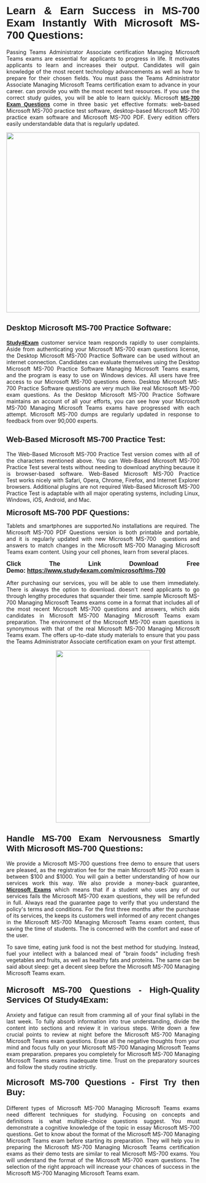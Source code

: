 <h1 style="text-align: justify;"><span style="font-family:Tahoma,Geneva,sans-serif;"><strong>Learn & Earn Success in MS-700 Exam Instantly With Microsoft MS-700 Questions:</strong></span></h1>

<p style="text-align: justify;">Passing Teams Administrator Associate certification Managing Microsoft Teams exams are essential for applicants to progress in life. It motivates applicants to learn and increases their output. Candidates will gain knowledge of the most recent technology advancements as well as how to prepare for their chosen fields. You must pass the Teams Administrator Associate Managing Microsoft Teams certification exam to advance in your career. can provide you with the most recent test resources. If you use the correct study guides, you will be able to learn quickly. Microsoft <a href="https://www.study4exam.com/microsoft/ms-700" target="_blank"><span style="font-family:Tahoma,Geneva,sans-serif;"><strong>MS-700 Exam Questions</strong></span></a> come in three basic yet effective formats: web-based Microsoft MS-700 practice test software, desktop-based Microsoft MS-700 practice exam software and Microsoft MS-700 PDF. Every edition offers easily understandable data that is regularly updated.</p>

<p style="text-align: justify;"><a href="https://www.study4exam.com/microsoft/ms-700" target="_blank"><img alt="" src="https://lh3.googleusercontent.com/pw/AM-JKLVq_oPqfp0-n5zn4yqAoyjjcA2yO-jT5Cm68rj_xPcdsmakSaLzyxJ8unsRMKMdGkmOINvzyM17CwNHdrz3aK03FYcCewHDEYJs7lAvJLcrBifJ5qSpkhSIJgPhz-7dSY7ixq9ev6p4G2ds_VnujUaf=w1366-h530-no?authuser=0" style="width: 100%; height: 470px;" /></a></p>

<h2 style="text-align: justify;"><span style="font-family:Tahoma,Geneva,sans-serif;"><strong><span style="font-size:20px;">Desktop Microsoft MS-700 Practice Software:</span></strong></span></h2>

<p style="text-align: justify;"><a href="https://www.study4exam.com/" target="_blank"><span style="font-family:Tahoma,Geneva,sans-serif;"><strong>Study4Exam</strong></span></a> customer service team responds rapidly to user complaints. Aside from authenticating your Microsoft MS-700 exam questions license, the Desktop Microsoft MS-700 Practice Software can be used without an internet connection. Candidates can evaluate themselves using the Desktop Microsoft MS-700 Practice Software Managing Microsoft Teams exams, and the program is easy to use on Windows devices. All users have free access to our Microsoft MS-700 questions demo. Desktop Microsoft MS-700 Practice Software questions are very much like real Microsoft MS-700 exam questions. As the Desktop Microsoft MS-700 Practice Software maintains an account of all your efforts, you can see how your Microsoft MS-700 Managing Microsoft Teams exams have progressed with each attempt. Microsoft MS-700 dumps are regularly updated in response to feedback from over 90,000 experts.</p>

<h2 style="text-align: justify;"><strong><span style="font-family:Tahoma,Geneva,sans-serif;"><span style="font-size:20px;">Web-Based Microsoft MS-700 Practice Test:</span></span></strong></h2>

<p style="text-align: justify;">The Web-Based Microsoft MS-700 Practice Test version comes with all of the characters mentioned above. You can Web-Based Microsoft MS-700 Practice Test several tests without needing to download anything because it is browser-based software. Web-Based Microsoft MS-700 Practice Test works nicely with Safari, Opera, Chrome, Firefox, and Internet Explorer browsers. Additional plugins are not required Web-Based Microsoft MS-700 Practice Test is adaptable with all major operating systems, including Linux, Windows, iOS, Android, and Mac.</p>

<p style="text-align: justify;"><strong><span style="font-family:Tahoma,Geneva,sans-serif;"><span style="font-size:20px;">Microsoft MS-700 PDF Questions:</span></span></strong></p>

<p style="text-align: justify;">Tablets and smartphones are supported.No installations are required. The Microsoft MS-700 PDF Questions version is both printable and portable, and it is regularly updated with new Microsoft MS-700  questions and answers to match changes in the Microsoft MS-700 Managing Microsoft Teams exam content. Using your cell phones, learn from several places.</p>

<p style="text-align: justify;"><strong><span style="font-size:16px;"><span style="font-family:Tahoma,Geneva,sans-serif;">Click The Link Download Free Demo:</span></span></strong> <strong><span style="font-size:16px;"><span style="font-family:Tahoma,Geneva,sans-serif;"><a href="https://www.study4exam.com/microsoft/ms-700" target="_blank">https://www.study4exam.com/microsoft/ms-700</a></span></span></strong></p>

<p style="text-align: justify;">After purchasing our services, you will be able to use them immediately. There is always the option to download. doesn't need applicants to go through lengthy procedures that squander their time. sample Microsoft MS-700 Managing Microsoft Teams exams come in a format that includes all of the most recent Microsoft MS-700 questions and answers, which aids candidates in Microsoft MS-700 Managing Microsoft Teams exam preparation. The environment of the Microsoft MS-700 exam questions is synonymous with that of the real Microsoft MS-700 Managing Microsoft Teams exam. The offers up-to-date study materials to ensure that you pass the Teams Administrator Associate certification exam on your first attempt.</p>

<p style="text-align: center;"><a href="https://www.study4exam.com/microsoft/ms-700" target="_blank"><img alt="" src="https://lh3.googleusercontent.com/pw/AM-JKLXfNjhwPiMVy0ctVShSUYpvTBudxxEKSjIvWyQcQ4fkjC7tw4fAHzQCxVumweZ4lZywWu345GH-ksy4ecL_MjJ_HOMVvBbLXRtkP9fACCrcmZAb4vVtcna_wHGfpzNHbsqs91m4DXRGfOMJpFZl-Ci9=w650-h649-no?authuser=0" style="width: 70%; height: 450px;" /></a></p>

<h2 style="text-align: justify;"><strong><span style="font-size:22px;"><span style="font-family:Tahoma,Geneva,sans-serif;">Handle MS-700 Exam Nervousness Smartly With Microsoft MS-700 Questions:</span></span></strong></h2>

<p style="text-align: justify;">We provide a Microsoft MS-700 questions free demo to ensure that users are pleased, as the registration fee for the main Microsoft MS-700 exam is between $100 and $1000. You will gain a better understanding of how our services work this way. We also provide a money-back guarantee, <a href="https://www.study4exam.com/microsoft-exams" target="_blank"><span style="font-family:Tahoma,Geneva,sans-serif;"><strong>Microsoft Exams</strong></span></a> which means that if a student who uses any of our services fails the Microsoft MS-700 exam questions, they will be refunded in full. Always read the guarantee page to verify that you understand the policy's terms and conditions. For the first three months after the purchase of its services, the keeps its customers well informed of any recent changes in the Microsoft MS-700 Managing Microsoft Teams exam content, thus saving the time of students. The is concerned with the comfort and ease of the user.</p>

<p style="text-align: justify;">To save time, eating junk food is not the best method for studying. Instead, fuel your intellect with a balanced meal of "brain foods" including fresh vegetables and fruits, as well as healthy fats and proteins. The same can be said about sleep: get a decent sleep before the Microsoft MS-700 Managing Microsoft Teams exam.</p>

<h3 style="text-align: justify;"><span style="font-family:Tahoma,Geneva,sans-serif;"><strong><span style="font-size:22px;">Microsoft MS-700 Questions - High-Quality Services Of Study4Exam:</span></strong></span></h3>

<p style="text-align: justify;">Anxiety and fatigue can result from cramming all of your final syllabi in the last week. To fully absorb information into true understanding, divide the content into sections and review it in various steps. Write down a few crucial points to review at night before the Microsoft MS-700 Managing Microsoft Teams exam questions. Erase all the negative thoughts from your mind and focus fully on your Microsoft MS-700 Managing Microsoft Teams exam preparation. prepares you completely for Microsoft MS-700 Managing Microsoft Teams exams inadequate time. Trust on the preparatory sources and follow the study routine strictly. </p>

<h4 style="text-align: justify;"><span style="font-family:Tahoma,Geneva,sans-serif;"><strong><span style="font-size:22px;">Microsoft MS-700 Questions - First Try then Buy:</span></strong></span></h4>

<p style="text-align: justify;">Different types of Microsoft MS-700 Managing Microsoft Teams exams need different techniques for studying. Focusing on concepts and definitions is what multiple-choice questions suggest. You must demonstrate a cognitive knowledge of the topic in essay Microsoft MS-700 questions. Get to know about the format of the Microsoft MS-700 Managing Microsoft Teams exam before starting its preparation. They will help you in preparing the Microsoft MS-700 Managing Microsoft Teams certification exams as their demo tests are similar to real Microsoft MS-700 exams. You will understand the format of the Microsoft MS-700 exam questions. The selection of the right approach will increase your chances of success in the Microsoft MS-700 Managing Microsoft Teams exam.</p>
